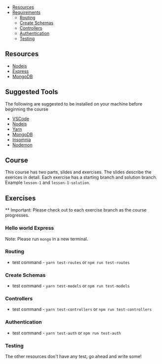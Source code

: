 
- [Resources](#resources)
- [Requirements](#requirements)
  - [Routing](#routing)
  - [Create Schemas](#create-schemas)
  - [Controllers](#controllers)
  - [Authentication](#authentication)
  - [Testing](#testing)

## Resources
* [Nodejs](https://nodejs.org/en/)
* [Express](https://expressjs.com/)
* [MongoDB](https://www.mongodb.com/)

## Suggested Tools
The following are suggested to be installed on your machine before beginning the course
* [VSCode](https://code.visualstudio.com/)
* [Nodejs](https://nodejs.org/en/)
* [Yarn](https://yarnpkg.com/lang/en/docs/install/)
* [MongoDB](https://docs.mongodb.com/manual/administration/install-community/)
* [Insomnia](https://insomnia.rest/)
* [Nodemon](https://nodemon.io/)

## Course
This course has two parts, slides and exercises. The slides describe the exerices in detail. Each exercise has a starting branch and solution branch. Example `lesson-1` and `lesson-1-solution`.
## Exercises
** Important: Please check out to each exercise branch as the course progresses. 

### Hello world Express

Note: Please run `mongo` in a new terminal.

### Routing
* test command - `yarn test-routes` or `npm run test-routes`

### Create Schemas
* test command - `yarn test-models` or `npm run test-models`

### Controllers
* test command - `yarn test-controllers` or `npm run test-controllers`

### Authentication
* test command - `yarn test-auth` or `npm run test-auth`

### Testing
The other resources don't have any test, go ahead and write some!
